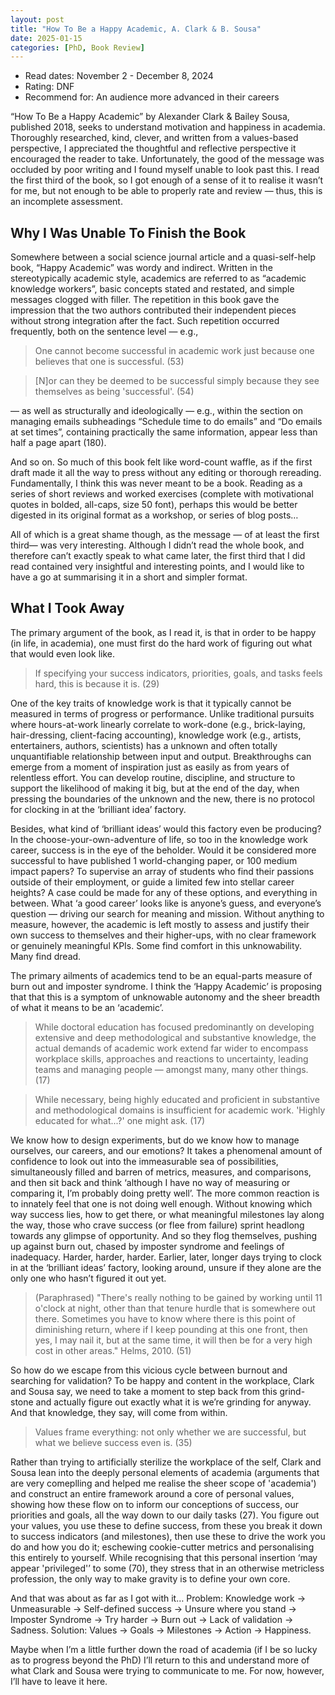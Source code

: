 ```yaml
---
layout: post
title: "How To Be a Happy Academic, A. Clark & B. Sousa"
date: 2025-01-15
categories: [PhD, Book Review]
---
```

* Read dates: November 2 - December 8, 2024
* Rating: DNF
* Recommend for: An audience more advanced in their careers

“How To Be a Happy Academic” by Alexander Clark & Bailey Sousa, published 2018, seeks to understand motivation and happiness in academia. Thoroughly researched, kind, clever, and written from a values-based perspective, I appreciated the thoughtful and reflective perspective it encouraged the reader to take. Unfortunately, the good of the message was occluded by poor writing and I found myself unable to look past this. I read the first third of the book, so I got enough of a sense of it to realise it wasn’t for me, but not enough to be able to properly rate and review — thus, this is an incomplete assessment.

## Why I Was Unable To Finish the Book

Somewhere between a social science journal article and a quasi-self-help book, “Happy Academic” was wordy and indirect. Written in the stereotypically academic style, academics are referred to as “academic knowledge workers”, basic concepts stated and restated, and simple messages clogged with filler. The repetition in this book gave the impression that the two authors contributed their independent pieces without strong integration after the fact. Such repetition occurred frequently, both on the sentence level — e.g.,

> One cannot become successful in academic work just because one believes that one is successful. (53)

> [N]or can they be deemed to be successful simply because they see themselves as being 'successful'. (54)

— as well as structurally and ideologically — e.g., within the section on managing emails subheadings “Schedule time to do emails” and “Do emails at set times”, containing practically the same information, appear less than half a page apart (180).

And so on. So much of this book felt like word-count waffle, as if the first draft made it all the way to press without any editing or thorough rereading. Fundamentally, I think this was never meant to be a book. Reading as a series of short reviews and worked exercises (complete with motivational quotes in bolded, all-caps, size 50 font), perhaps this would be better digested in its original format as a workshop, or series of blog posts…

All of which is a great shame though, as the message — of at least the first third— was very interesting. Although I didn’t read the whole book, and therefore can’t exactly speak to what came later, the first third that I did read contained very insightful and interesting points, and I would like to have a go at summarising it in a short and simpler format.

## What I Took Away

The primary argument of the book, as I read it, is that in order to be happy (in life, in academia), one must first do the hard work of figuring out what that would even look like.

> If specifying your success indicators, priorities, goals, and tasks feels hard, this is because it is. (29)

One of the key traits of knowledge work is that it typically cannot be measured in terms of progress or performance. Unlike traditional pursuits where hours-at-work linearly correlate to work-done (e.g., brick-laying, hair-dressing, client-facing accounting), knowledge work (e.g., artists, entertainers, authors, scientists) has a unknown and often totally unquantifiable relationship between input and output. Breakthroughs can emerge from a moment of inspiration just as easily as from years of relentless effort. You can develop routine, discipline, and structure to support the likelihood of making it big, but at the end of the day, when pressing the boundaries of the unknown and the new, there is no protocol for clocking in at the ‘brilliant idea’ factory.

Besides, what kind of ‘brilliant ideas’ would this factory even be producing? In the choose-your-own-adventure of life, so too in the knowledge work career, success is in the eye of the beholder. Would it be considered more successful to have published 1 world-changing paper, or 100 medium impact papers? To supervise an array of students who find their passions outside of their employment, or guide a limited few into stellar career heights? A case could be made for any of these options, and everything in between. What ‘a good career’ looks like is anyone’s guess, and everyone’s question — driving our search for meaning and mission. Without anything to measure, however, the academic is left mostly to assess and justify their own success to themselves and their higher-ups, with no clear framework or genuinely meaningful KPIs. Some find comfort in this unknowability. Many find dread.

The primary ailments of academics tend to be an equal-parts measure of burn out and imposter syndrome. I think the ‘Happy Academic’ is proposing that that this is a symptom of unknowable autonomy and the sheer breadth of what it means to be an ‘academic’.

> While doctoral education has focused predominantly on developing extensive and deep methodological and substantive knowledge, the actual demands of academic work extend far wider to encompass workplace skills, approaches and reactions to uncertainty, leading teams and managing people — amongst many, many other things. (17) 

> While necessary, being highly educated and proficient in substantive and methodological domains is insufficient for academic work. 'Highly educated for what...?' one might ask. (17)

We know how to design experiments, but do we know how to manage ourselves, our careers, and our emotions? It takes a phenomenal amount of confidence to look out into the immeasurable sea of possibilities, simultaneously filled and barren of metrics, measures, and comparisons, and then sit back and think ‘although I have no way of measuring or comparing it, I’m probably doing pretty well’. The more common reaction is to innately feel that one is not doing well enough. Without knowing which way success lies, how to get there, or what meaningful milestones lay along the way, those who crave success (or flee from failure) sprint headlong towards any glimpse of opportunity. And so they flog themselves, pushing up against burn out, chased by imposter syndrome and feelings of inadequacy. Harder, harder, harder. Earlier, later, longer days trying to clock in at the ‘brilliant ideas’ factory, looking around, unsure if they alone are the only one who hasn’t figured it out yet.

> (Paraphrased) "There's really nothing to be gained by working until 11 o'clock at night, other than that tenure hurdle that is somewhere out there. Sometimes you have to know where there is this point of diminishing return, where if I keep pounding at this one front, then yes, I may nail it, but at the same time, it will then be for a very high cost in other areas." Helms, 2010. (51)

So how do we escape from this vicious cycle between burnout and searching for validation? To be happy and content in the workplace, Clark and Sousa say, we need to take a moment to step back from this grind-stone and actually figure out exactly what it is we’re grinding for anyway. And that knowledge, they say, will come from within. 

> Values frame everything: not only whether we are successful, but what we believe success even is. (35)

Rather than trying to artificially sterilize the workplace of the self, Clark and Sousa lean into the deeply personal elements of academia (arguments that are very comeplling and helped me realise the sheer scope of 'academia') and construct an entire framework around a core of personal values, showing how these flow on to inform our conceptions of success, our priorities and goals, all the way down to our daily tasks (27). You figure out your values, you use these to define success, from these you break it down to success indicators (and milestones), then use these to drive the work you do and how you do it; eschewing cookie-cutter metrics and personalising this entirely to yourself. While recognising that this personal insertion ‘may appear 'privileged'’ to some (70), they stress that in an otherwise metricless profession, the only way to make gravity is to define your own core.


And that was about as far as I got with it… Problem: Knowledge work → Unmeasurable → Self-defined success → Unsure where you stand → Imposter Syndrome → Try harder → Burn out → Lack of validation → Sadness. Solution: Values → Goals → Milestones → Action → Happiness.

Maybe when I’m a little further down the road of academia (if I be so lucky as to progress beyond the PhD) I’ll return to this and understand more of what Clark and Sousa were trying to communicate to me. For now, however, I’ll have to leave it here.
